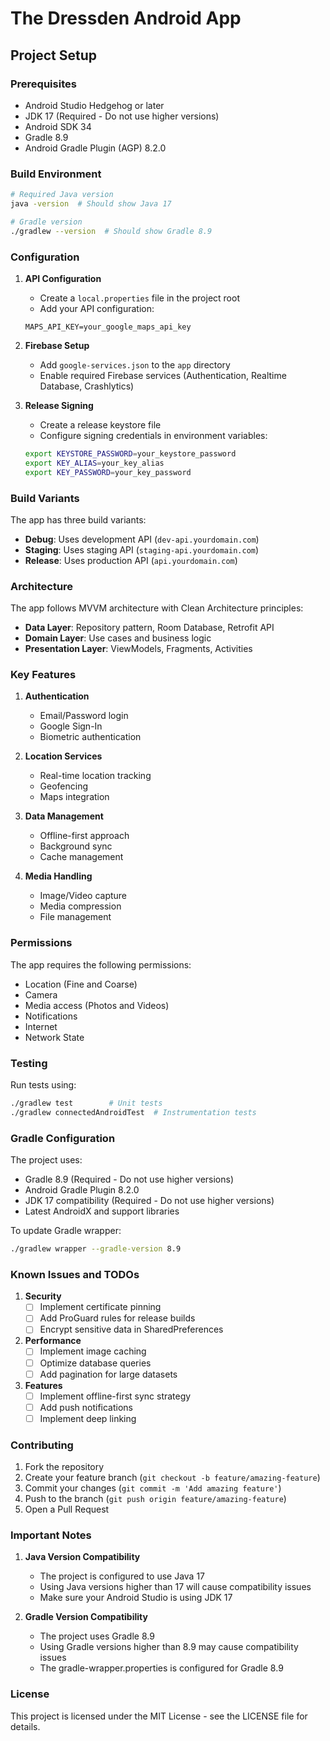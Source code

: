 # The Dressden Android App

## Project Setup

### Prerequisites
- Android Studio Hedgehog or later
- JDK 17 (Required - Do not use higher versions)
- Android SDK 34
- Gradle 8.9
- Android Gradle Plugin (AGP) 8.2.0

### Build Environment
```bash
# Required Java version
java -version  # Should show Java 17

# Gradle version
./gradlew --version  # Should show Gradle 8.9
```

### Configuration

1. **API Configuration**
   - Create a `local.properties` file in the project root
   - Add your API configuration:
   ```properties
   MAPS_API_KEY=your_google_maps_api_key
   ```

2. **Firebase Setup**
   - Add `google-services.json` to the `app` directory
   - Enable required Firebase services (Authentication, Realtime Database, Crashlytics)

3. **Release Signing**
   - Create a release keystore file
   - Configure signing credentials in environment variables:
   ```bash
   export KEYSTORE_PASSWORD=your_keystore_password
   export KEY_ALIAS=your_key_alias
   export KEY_PASSWORD=your_key_password
   ```

### Build Variants

The app has three build variants:
- **Debug**: Uses development API (`dev-api.yourdomain.com`)
- **Staging**: Uses staging API (`staging-api.yourdomain.com`)
- **Release**: Uses production API (`api.yourdomain.com`)

### Architecture

The app follows MVVM architecture with Clean Architecture principles:
- **Data Layer**: Repository pattern, Room Database, Retrofit API
- **Domain Layer**: Use cases and business logic
- **Presentation Layer**: ViewModels, Fragments, Activities

### Key Features

1. **Authentication**
   - Email/Password login
   - Google Sign-In
   - Biometric authentication

2. **Location Services**
   - Real-time location tracking
   - Geofencing
   - Maps integration

3. **Data Management**
   - Offline-first approach
   - Background sync
   - Cache management

4. **Media Handling**
   - Image/Video capture
   - Media compression
   - File management

### Permissions

The app requires the following permissions:
- Location (Fine and Coarse)
- Camera
- Media access (Photos and Videos)
- Notifications
- Internet
- Network State

### Testing

Run tests using:
```bash
./gradlew test        # Unit tests
./gradlew connectedAndroidTest  # Instrumentation tests
```

### Gradle Configuration

The project uses:
- Gradle 8.9 (Required - Do not use higher versions)
- Android Gradle Plugin 8.2.0
- JDK 17 compatibility (Required - Do not use higher versions)
- Latest AndroidX and support libraries

To update Gradle wrapper:
```bash
./gradlew wrapper --gradle-version 8.9
```

### Known Issues and TODOs

1. **Security**
   - [ ] Implement certificate pinning
   - [ ] Add ProGuard rules for release builds
   - [ ] Encrypt sensitive data in SharedPreferences

2. **Performance**
   - [ ] Implement image caching
   - [ ] Optimize database queries
   - [ ] Add pagination for large datasets

3. **Features**
   - [ ] Implement offline-first sync strategy
   - [ ] Add push notifications
   - [ ] Implement deep linking

### Contributing

1. Fork the repository
2. Create your feature branch (`git checkout -b feature/amazing-feature`)
3. Commit your changes (`git commit -m 'Add amazing feature'`)
4. Push to the branch (`git push origin feature/amazing-feature`)
5. Open a Pull Request

### Important Notes

1. **Java Version Compatibility**
   - The project is configured to use Java 17
   - Using Java versions higher than 17 will cause compatibility issues
   - Make sure your Android Studio is using JDK 17

2. **Gradle Version Compatibility**
   - The project uses Gradle 8.9
   - Using Gradle versions higher than 8.9 may cause compatibility issues
   - The gradle-wrapper.properties is configured for Gradle 8.9

### License

This project is licensed under the MIT License - see the LICENSE file for details.
